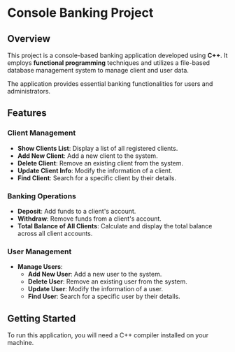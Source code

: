 # Console Banking Project

## Overview
This project is a console-based banking application developed using **C++**. It employs **functional programming** techniques and utilizes a file-based database management system to manage client and user data.

The application provides essential banking functionalities for users and administrators.

## Features
### Client Management
- **Show Clients List**: Display a list of all registered clients.
- **Add New Client**: Add a new client to the system.
- **Delete Client**: Remove an existing client from the system.
- **Update Client Info**: Modify the information of a client.
- **Find Client**: Search for a specific client by their details.

### Banking Operations
- **Deposit**: Add funds to a client's account.
- **Withdraw**: Remove funds from a client's account.
- **Total Balance of All Clients**: Calculate and display the total balance across all client accounts.

### User Management
- **Manage Users**:
  - **Add New User**: Add a new user to the system.
  - **Delete User**: Remove an existing user from the system.
  - **Update User**: Modify the information of a user.
  - **Find User**: Search for a specific user by their details.

## Getting Started
To run this application, you will need a C++ compiler installed on your machine.
